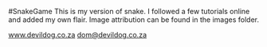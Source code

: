 #SnakeGame
This is my version of snake. I followed a few tutorials online and added my own flair.
Image attribution can be found in the images folder.

www.devildog.co.za
dom@devildog.co.za

